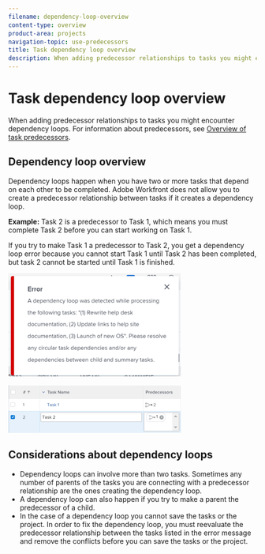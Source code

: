 ```yaml
---
filename: dependency-loop-overview
content-type: overview
product-area: projects
navigation-topic: use-predecessors
title: Task dependency loop overview
description: When adding predecessor relationships to tasks you might encounter dependency loops. For information about predecessors, see Overview of task predecessors.
---
```


# Task&nbsp;dependency loop overview

When adding predecessor relationships to tasks you might encounter dependency loops. For information about predecessors, see [Overview of task predecessors](../../../manage-work/tasks/use-prdcssrs/predecessors-overview.md).

## Dependency loop overview

Dependency loops happen when you have two or more tasks that depend on each other to be completed.&nbsp;Adobe Workfront does not allow you to create a predecessor relationship between tasks if it creates a dependency loop.

**Example:** Task 2 is a predecessor to Task 1, which means you must complete Task 2 before you can start working on Task 1.

If you try to make Task 1 a predecessor to Task 2, you get a dependency loop error because you cannot start Task 1 until Task 2 has been completed, but task 2 cannot be started until Task 1 is finished.

![](assets/dependency-loop-error-message-350x209.png)

![](assets/dependency-loop-in-task-list-nwe-350x97.png)

## Considerations about dependency loops

* Dependency loops can involve more than two tasks. Sometimes any number of parents of the tasks you are connecting with a predecessor relationship are the ones creating the dependency loop. 
* A dependency loop can also happen if you try to make a parent the predecessor of a child. 
* In the case of a dependency loop you cannot save the tasks or the project. In order to fix the dependency loop, you must reevaluate&nbsp;the predecessor relationship between the tasks listed in the error message and remove the conflicts before you can save the tasks or the project.

&nbsp;
